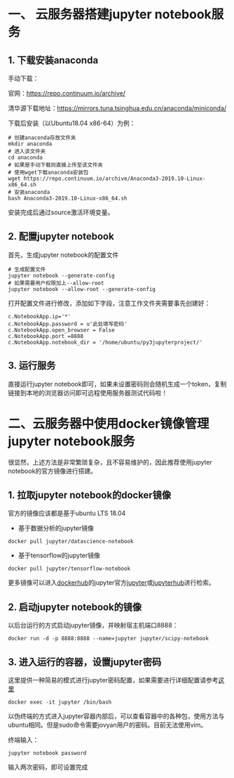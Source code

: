 # 一、 云服务器搭建jupyter notebook服务

## 1. 下载安装anaconda

手动下载：

官网：https://repo.continuum.io/archive/

清华源下载地址：https://mirrors.tuna.tsinghua.edu.cn/anaconda/miniconda/

下载后安装（以Ubuntu18.04 x86-64）为例：

```
# 创建anaconda存放文件夹
mkdir anaconda
# 进入该文件夹
cd anaconda
# 如果是手动下载则直接上传至该文件夹
# 使用wget下载anaconda安装包
wget https://repo.continuum.io/archive/Anaconda3-2019.10-Linux-x86_64.sh
# 安装anaconda
bash Anaconda3-2019.10-Linux-x86_64.sh
```

安装完成后通过source激活环境变量。

## 2. 配置jupyter notebook

首先，生成jupyter notebook的配置文件

```
# 生成配置文件
jupyter notebook --generate-config
# 如果需要用户权限加上--allow-root
jupyter notebook --allow-root --generate-config
```

打开配置文件进行修改，添加如下字段，注意工作文件夹需要事先创建好：

```
c.NotebookApp.ip='*'
c.NotebookApp.password = u'此处填写密码'
c.NotebookApp.open_browser = False
c.NotebookApp.port =8888
c.NotebookApp.notebook_dir = '/home/ubuntu/py3jupyterproject/'
```

## 3. 运行服务

直接运行jupyter notebook即可，如果未设置密码则会随机生成一个token，复制链接到本地的浏览器访问即可远程使用服务器测试代码啦！

# 二、云服务器中使用docker镜像管理jupyter notebook服务

很显然，上述方法是非常繁琐复杂，且不容易维护的，因此推荐使用jupyter notebook的官方镜像进行搭建。

## 1. 拉取jupyter notebook的docker镜像

官方的镜像应该都是基于ubuntu LTS 18.04

* 基于数据分析的jupyter镜像

```
docker pull jupyter/datascience-notebook
```

* 基于tensorflow的jupyter镜像

```
docker pull jupyter/tensorflow-notebook
```

更多镜像可以进入[dockerhub](hub.docker.com)的jupyter官方[jupyter](https://hub.docker.com/u/jupyter)或[jupyterhub](https://hub.docker.com/u/jupyterhub)进行检索。

## 2. 启动jupyter notebook的镜像

以后台运行的方式启动jupyter镜像，并映射宿主机端口8888：

```
docker run -d -p 8888:8888 --name=jupyter jupyter/scipy-notebook
```

## 3. 进入运行的容器，设置jupyter密码

这里提供一种简易的模式进行jupyter密码配置，如果需要进行详细配置请参考[这里](https://blog.csdn.net/ys676623/article/details/77848427)

```
docker exec -it jupyter /bin/bash
```

以伪终端的方式进入jupyter容器内部后，可以查看容器中的各种包，使用方法与ubuntu相同。但是sudo命令需要jovyan用户的密码。目前无法使用vim。

终端输入：

```
jupyter notebook password
```

输入两次密码，即可设置完成